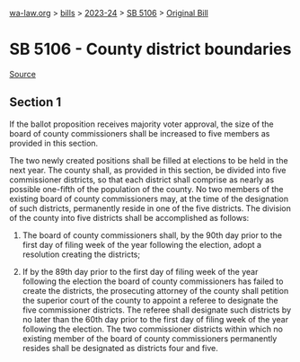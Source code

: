 [wa-law.org](/) > [bills](/bills/) > [2023-24](/bills/2023-24) > [SB 5106](/bills/2023-24/sb/5106/) > [Original Bill](/bills/2023-24/sb/5106/1/)

# SB 5106 - County district boundaries

[Source](http://lawfilesext.leg.wa.gov/biennium/2023-24/Pdf/Bills/Senate%20Bills/5106.pdf)

## Section 1
If the ballot proposition receives majority voter approval, the size of the board of county commissioners shall be increased to five members as provided in this section.

The two newly created positions shall be filled at elections to be held in the next year. The county shall, as provided in this section, be divided into five commissioner districts, so that each district shall comprise as nearly as possible one-fifth of the population of the county. No two members of the existing board of county commissioners may, at the time of the designation of such districts, permanently reside in one of the five districts. The division of the county into five districts shall be accomplished as follows:

1. The board of county commissioners shall, by the 90th day prior to the first day of filing week of the year following the election, adopt a resolution creating the districts;

2. If by the 89th day prior to the first day of filing week of the year following the election the board of county commissioners has failed to create the districts, the prosecuting attorney of the county shall petition the superior court of the county to appoint a referee to designate the five commissioner districts. The referee shall designate such districts by no later than the 60th day prior to the first day of filing week of the year following the election. The two commissioner districts within which no existing member of the board of county commissioners permanently resides shall be designated as districts four and five.
